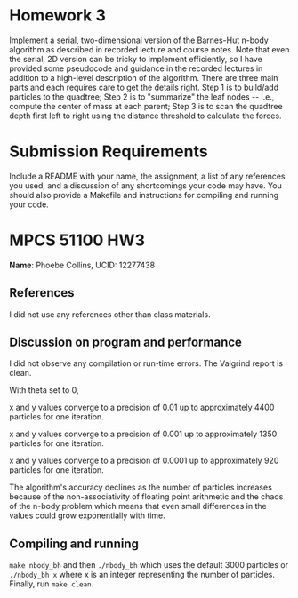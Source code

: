 # Homework 3

Implement a serial, two-dimensional version of the Barnes-Hut n-body algorithm as described in recorded lecture and course notes. Note that even the serial, 2D version can be tricky to implement efficiently, so I have provided some pseudocode and guidance in the recorded lectures in addition to a high-level description of the algorithm. There are three main parts and each requires care to get the details right. Step 1 is to build/add particles to the quadtree; Step 2 is to "summarize" the leaf nodes -- i.e., compute the center of mass at each parent; Step 3 is to scan the quadtree depth first left to right using the distance threshold to calculate the forces.

# Submission Requirements

Include a README with your name, the assignment, a list of any references you used, and a discussion of any shortcomings your code may have. You should also provide a Makefile and instructions for compiling and running your code.

# MPCS 51100 HW3
**Name**: Phoebe Collins, UCID: 12277438

## References
I did not use any references other than class materials.

## Discussion on program and performance
I did not observe any compilation or run-time errors. The Valgrind report is clean.

With theta set to 0,

x and y values converge to a precision of 0.01 up to approximately 4400 particles for one iteration.

x and y values converge to a precision of 0.001 up to approximately 1350 particles for one iteration.

x and y values converge to a precision of 0.0001 up to approximately 920 particles for one iteration.

The algorithm's accuracy declines as the number of particles increases because of the non-associativity of floating point arithmetic and the chaos of the n-body problem which means that even small differences in the values could grow exponentially with time. 

## Compiling and running
`make nbody_bh` and then `./nbody_bh` which uses the default 3000 particles or `./nbody_bh x` where x is an integer representing the number of particles. Finally, run `make clean`.
